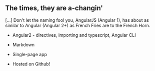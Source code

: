 ## The times, they are a-changin'

[...] Don't let the naming fool you, AngularJS (Angular 1), has about as similar to Angular (Angular 2+) as French Fries are to the French Horn. 


* Angular2 - directives, importing and typescript, Angular CLI

* Markdown

* Single-page app

* Hosted on Github!